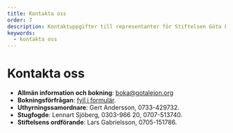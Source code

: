 ```yaml
---
title: Kontakta oss
order: 7
description: Kontaktuppgifter till representanter för Stiftelsen Göta Lejons friluftsgård
keywords:
  - kontakta oss
---
```


# Kontakta oss
* **Allmän information och bokning**: boka@gotalejon.org 
* **Bokningsförfrågan**: [fyll i formulär](hyra#bokningsförfrågan).
* **Uthyrningssamordnare**: Gert Andersson, 0733-429732.
* **Stugfogde**: Lennart Sjöberg, 0303-966 20, 0707-513740.
* **Stiftelsens ordförande**: Lars Gabrielsson, 0705-151786.
